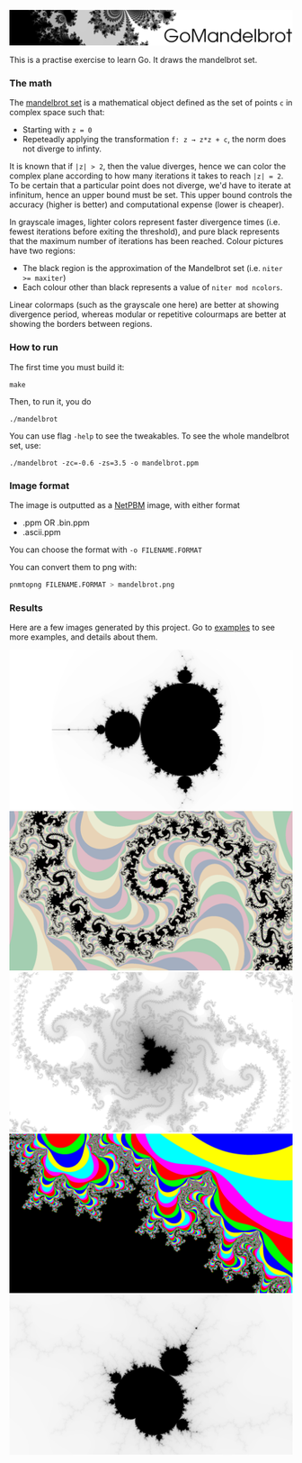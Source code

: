 ![image](examples/banner.png)

This is a practise exercise to learn Go. It draws the mandelbrot set.

### The math
The [mandelbrot set](https://en.wikipedia.org/wiki/Mandelbrot_set) is a mathematical object defined as the set of points `c` in complex space such that:
- Starting with `z = 0`
- Repeteadly applying the transformation `f: z → z*z + c`, the norm does not diverge to infinty.

It is known that if `|z| > 2`, then the value diverges, hence we can color the complex plane according to how many iterations it takes to reach `|z| = 2`. To be certain that a particular point does not diverge, we'd have to iterate at infinitum, hence an upper bound must be set. This upper bound controls the accuracy (higher is better) and computational expense (lower is cheaper).

In grayscale images, lighter colors represent faster divergence times (i.e. fewest iterations before exiting the threshold), and pure black represents that the maximum number of iterations has been reached. Colour pictures have two regions:
- The black region is the approximation of the Mandelbrot set (i.e. `niter >= maxiter`)
- Each colour other than black represents a value of `niter mod ncolors`.

Linear colormaps (such as the grayscale one here) are better at showing divergence period, whereas modular or repetitive colourmaps are better at showing the borders between regions.

### How to run
The first time you must build it:
```
make
```
Then, to run it, you do
```
./mandelbrot
```
You can use flag `-help` to see the tweakables. To see the whole mandelbrot set, use:
```
./mandelbrot -zc=-0.6 -zs=3.5 -o mandelbrot.ppm
```

### Image format
The image is outputted as a [NetPBM](https://en.wikipedia.org/wiki/Netpbm) image, with either format
- .ppm OR .bin.ppm
- .ascii.ppm

You can choose the format with `-o FILENAME.FORMAT`

You can convert them to png with:
```bash
pnmtopng FILENAME.FORMAT > mandelbrot.png
```

### Results
Here are a few images generated by this project. Go to [examples](examples/README.md) to see more examples, and details about them.

![image](examples/full.png)
![image](examples/spirals_pastel.png)
![image](examples/octopus.png)
![image](examples/copies_multicolor.png)
![image](examples/mini.png)
